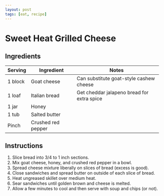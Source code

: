 ```yaml
---
layout: post
tags: [eat, recipe]
---
```


# Sweet Heat Grilled Cheese

## Ingredients

| Serving | Ingredient | Notes |
|-|-|-|
| 1 block | Goat cheese | Can substitute goat-style cashew cheese |
| 1 loaf | Italian bread | Get cheddar jalapeno bread for extra spice |
| 1 jar | Honey |  |
| 1 tub | Salted butter |  |
| Pinch | Crushed red pepper |  |

## Instructions

1. Slice bread into 3/4 to 1 inch sections.
1. Mix goat cheese, honey, and crushed red pepper in a bowl.
1. Spread cheese mixture liberally on slices of bread (excess is good).
1. Close sandwiches and spread butter on outside of each slice of bread.
1. Heat ungreased skillet over medium heat.
1. Sear sandwiches until golden brown and cheese is melted.
1. Allow a few minutes to cool and then serve with soup and chips (or not).